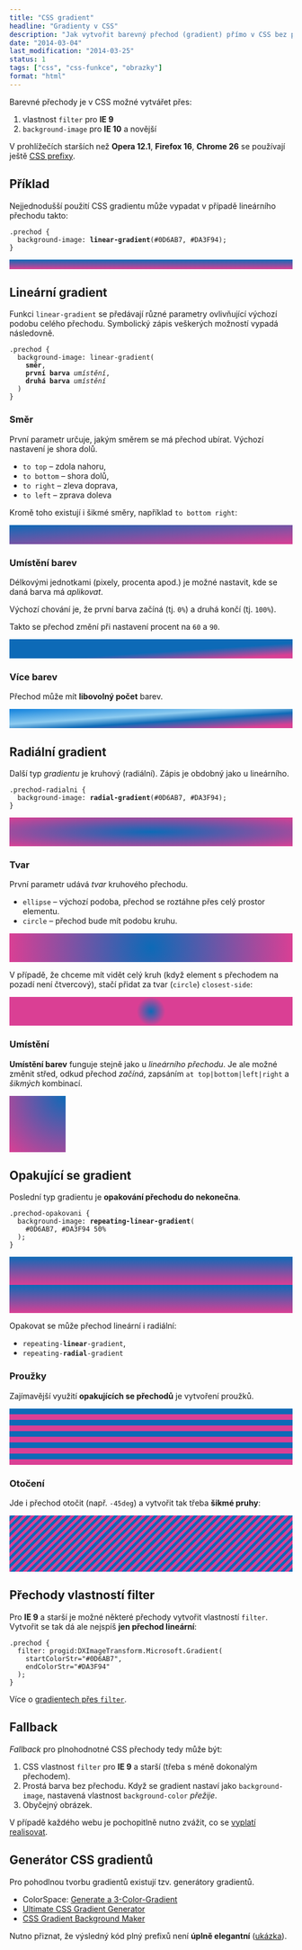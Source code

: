```yaml
---
title: "CSS gradient"
headline: "Gradienty v CSS"
description: "Jak vytvořit barevný přechod (gradient) přímo v CSS bez použití obrázku."
date: "2014-03-04"
last_modification: "2014-03-25"
status: 1
tags: ["css", "css-funkce", "obrazky"]
format: "html"
---
```


<p>Barevné přechody je v CSS možné vytvářet přes:</p>

<ol>
  <li>vlastnost <code>filter</code> pro <b>IE 9</b></li>
  <li><code>background-image</code> pro <b>IE 10</b> a novější</li>
</ol>

<p>V prohlížečích starších než <b>Opera 12.1</b>, <b>Firefox 16</b>, <b>Chrome 26</b> se používají ještě <a href="/css-prefixy">CSS prefixy</a>.</p>

<h2 id="priklad">Příklad</h2>

<p>Nejjednodušší použití CSS gradientu může vypadat v případě lineárního přechodu takto:</p>

<pre><code>.prechod {
  background-image: <b>linear-gradient</b>(#0D6AB7, #DA3F94);
}</code></pre>

<div class="live no-source">
  <style>
    .prechod {
      background-image: linear-gradient(
        #0D6AB7, 
        #DA3F94
      );
    }
  </style>
  <div class="prechod">&nbsp;</div>
</div>

<h2 id="linear">Lineární gradient</h2>

<p>Funkci <code>linear-gradient</code> se předávají různé parametry ovlivňující výchozí podobu celého přechodu. Symbolický zápis veškerých možností vypadá následovně.</p>

<pre><code>.prechod {
  background-image: linear-gradient(
    <b>směr</b>, 
    <b>první barva</b> <i>umístění</i>,
    <b>druhá barva</b> <i>umístění</i>
  )
}</code></pre>

<h3 id="smer">Směr</h3>

<p>První parametr určuje, jakým směrem se má přechod ubírat. Výchozí nastavení je shora dolů.</p>

<ul>
  <li><code>to top</code> – zdola nahoru,</li>  
  <li><code>to bottom</code> – shora dolů,</li>  
  <li><code>to right</code> – zleva doprava,</li>  
  <li><code>to left</code> – zprava doleva</li>  
</ul>

<p>Kromě toho existují i šikmé směry, například <code>to bottom right</code>:</p>

<div class="live">
  <style>
    .prechod-sikmy {
      background-image: linear-gradient(to bottom right, #0D6AB7, #DA3F94);
    }
  </style>
  <div class="prechod-sikmy">&nbsp;<br>&nbsp;</div>
</div>

<h3 id="umisteni-barvy">Umístění barev</h3>

<p>Délkovými jednotkami (pixely, procenta apod.) je možné nastavit, kde se daná barva má <i>aplikovat</i>.</p>

<p>Výchozí chování je, že první barva začíná (tj. <code>0%</code>) a druhá končí (tj. <code>100%</code>).</p>

<p>Takto se přechod změní při nastavení procent na <code>60</code> a <code>90</code>.</p>

<div class="live">
  <style>
    .prechod-umisteni {
      background-image: linear-gradient(
        to bottom right, 
        #0D6AB7 60%, 
        #DA3F94 90%
      );
    }
  </style>
  <div class="prechod-umisteni">&nbsp;<br>&nbsp;</div>
</div>

<h3 id="vice-barev">Více barev</h3>

<p>Přechod může mít <b>libovolný počet</b> barev.</p>

<div class="live">
  <style>
    .prechod-vice-barev {
      background-image: linear-gradient(
        to bottom right, 
        #1081DD, 
        #8ECCF0 40%, 
        #0D6AB7 60%, 
        #DA3F94 90%
      );
    }
  </style>
  <div class="prechod-vice-barev">&nbsp;<br>&nbsp;</div>
</div>

<h2 id="radial">Radiální gradient</h2>

<p>Další typ <i>gradientu</i> je kruhový (radiální). Zápis je obdobný jako u lineárního.</p>

<pre><code>.prechod-radialni {
  background-image: <b>radial-gradient</b>(#0D6AB7, #DA3F94);
}</code></pre>

<div class="live no-source">
  <style>
    .prechod-radialni {
      background-image: radial-gradient(
        #0D6AB7, 
        #DA3F94
      );
    }
  </style>
  <div class="prechod-radialni">&nbsp;<br>&nbsp;<br>&nbsp;</div>
</div>

<h3 id="tvar">Tvar</h3>

<p>První parametr udává <i>tvar</i> kruhového přechodu.</p>

<ul>
  <li><code>ellipse</code> – výchozí podoba, přechod se roztáhne přes celý prostor elementu.</li>
  <li><code>circle</code> – přechod bude mít podobu kruhu.</li>
</ul>

<div class="live">
  <style>
    .prechod-circle {
      background-image: radial-gradient(
        circle,
        #0D6AB7, 
        #DA3F94
      );
    }
  </style>
  <div class="prechod-circle">&nbsp;<br>&nbsp;<br>&nbsp;</div>
</div>

<p>V případě, že chceme mít vidět celý kruh (když element s přechodem na pozadí není čtvercový), stačí přidat za tvar (<code>circle</code>) <code>closest-side</code>:</p>

<div class="live">
  <style>
    .prechod-closest-side {
      background-image: radial-gradient(
        circle closest-side,
        #0D6AB7, 
        #DA3F94
      );
    }
  </style>
  <div class="prechod-closest-side">&nbsp;<br>&nbsp;<br>&nbsp;</div>
</div>

<h3 id="umisteni">Umístění</h3>

<p><b>Umístění barev</b> funguje stejně jako u <i>lineárního přechodu</i>. Je ale možné změnit střed, odkud přechod <i>začíná</i>, zapsáním <code>at top|bottom|left|right</code> a <i>šikmých</i> kombinací.</p>

<div class="live">
  <style>
    .prechod-at {
        width: 100px;
        height: 100px;
      background-image: radial-gradient(
        circle at top right,
        #0D6AB7, 
        #DA3F94
      );
    }
  </style>
  <div class="prechod-at"></div>
</div>

<h2 id="repeating">Opakující se gradient</h2>

<p>Poslední typ gradientu je <b>opakování přechodu do nekonečna</b>.</p>

<pre><code>.prechod-opakovani {
  background-image: <b>repeating-linear-gradient</b>(
    #0D6AB7, #DA3F94 50%
  );
}</code></pre>

<div class="live no-source">
  <style>
    .prechod-repeating {
      height: 100px;
      background-image: repeating-linear-gradient(
        #0D6AB7,
        #DA3F94 50%
      );
    }
  </style>
  <div class="prechod-repeating"></div>
</div>

<p>Opakovat se může přechod lineární i radiální:</p>

<ul>
  <li><code>repeating-<b>linear</b>-gradient</code>,</li>
  <li><code>repeating-<b>radial</b>-gradient</code></li>
</ul>

<h3 id="prouzky">Proužky</h3>

<p>Zajímavější využití <b>opakujících se přechodů</b> je vytvoření proužků.</p>

<div class="live">
  <style>
    .prechod-prouzky {
      height: 100px;
      background-image: repeating-linear-gradient(
        #0D6AB7,
        #0D6AB7 10%,
        #DA3F94 10%,
        #DA3F94 20%
      );
    }
  </style>
  <div class="prechod-prouzky"></div>
</div>

<h3 id="otoceni">Otočení</h3>

<p>Jde i přechod otočit (např. <code>-45deg</code>) a vytvořit tak třeba <b>šikmé pruhy</b>:</p>

<div class="live">
  <style>
    .prechod-otoceny {
      height: 100px;
      background-image: repeating-linear-gradient(
        -45deg,
        #0D6AB7,
        #0D6AB7 5px,
        #DA3F94 5px,
        #DA3F94 10px
      );
    }
  </style>
  <div class="prechod-otoceny"></div>
</div>

<h2 id="filter">Přechody vlastností filter</h2>

<p>Pro <b>IE 9</b> a starší je možné některé přechody vytvořit vlastností <code>filter</code>. Vytvořit se tak dá ale nejspíš <b>jen přechod lineární</b>:</p>

<pre><code>.prechod {
  filter: progid:DXImageTransform.Microsoft.Gradient(
    startColorStr="#0D6AB7", 
    endColorStr="#DA3F94"
  );
}</code></pre>

<p>Více o <a href="http://msdn.microsoft.com/en-us/library/ms532997(v=vs.85).aspx">gradientech přes <code>filter</code></a>.</p>

<h2 id="fallback">Fallback</h2>

<p><i>Fallback</i> pro plnohodnotné CSS přechody tedy může být:</p>

<ol>
  <li>CSS vlastnost <code>filter</code> pro <b>IE 9</b> a starší (třeba s méně dokonalým přechodem).</li>
  <li>Prostá barva bez přechodu. Když se gradient nastaví jako <code>background-image</code>, nastavená vlastnost <code>background-color</code> <i>přežije</i>.</li>
  <li>Obyčejný obrázek.</li>
</ol>

<p>V případě každého webu je pochopitlně nutno zvážit, co se <a href="/prohlizece-optimalisace#kalkulace">vyplatí realisovat</a>.</p>

<h2 id="generator">Generátor CSS gradientů</h2>

<p>Pro pohodlnou tvorbu gradientů existují tzv. generátory gradientů.</p>

<ul>
  <li>ColorSpace: <a href="https://mycolor.space/gradient3">Generate a 3-Color-Gradient
</a></li>
  
  <li><a href="http://www.colorzilla.com/gradient-editor/">Ultimate CSS Gradient Generator</a></li>
  <li><a href="http://ie.microsoft.com/testdrive/graphics/cssgradientbackgroundmaker/">CSS Gradient Background Maker</a></li>
</ul>

<p>Nutno přiznat, že výsledný kód plný prefixů není <b>úplně elegantní</b> (<a href="http://kod.djpw.cz/fncb">ukázka</a>).</p>